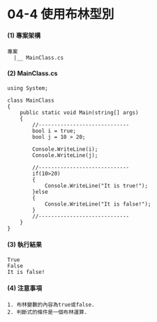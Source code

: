 # 04-4 使用布林型別

#### (1) 專案架構 

```
專案
  |__ MainClass.cs
```


#### (2) MainClass.cs

```
using System;

class MainClass 
{
    public static void Main(string[] args)
    {
        //-----------------------------
        bool i = true;
        bool j = 10 > 20;

        Console.WriteLine(i);
        Console.WriteLine(j);
        
        //-----------------------------
        if(10>20)
        {
            Console.WriteLine("It is true!");
        }else
        {
            Console.WriteLine("It is false!");
        }
        //-----------------------------
    }    
}
```

#### (3) 執行結果

```
True
False
It is false!
```


#### (4) 注意事項
```
1. 布林變數的內容為true或false.
2. 判斷式的條件是一個布林運算.
```
